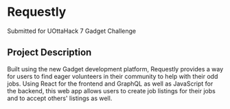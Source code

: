 # Requestly

Submitted for UOttaHack 7 Gadget Challenge

## Project Description

Built using the new Gadget development platform, Requestly provides a way for users to find eager volunteers in their community to help with their odd jobs. Using React for the frontend and GraphQL as well as JavaScript for the backend, this web app allows users to create job listings for their jobs and to accept others' listings as well. 
